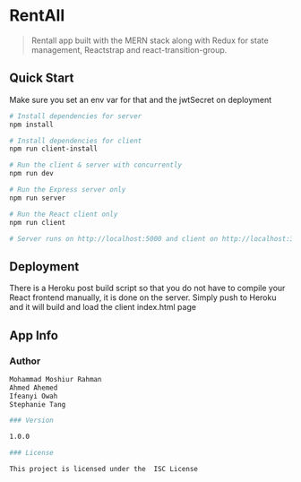 # RentAll

> Rentall app built with the MERN stack along with Redux for state management, Reactstrap and react-transition-group.

## Quick Start

Make sure you set an env var for that and the jwtSecret on deployment

```bash
# Install dependencies for server
npm install

# Install dependencies for client
npm run client-install

# Run the client & server with concurrently
npm run dev

# Run the Express server only
npm run server

# Run the React client only
npm run client

# Server runs on http://localhost:5000 and client on http://localhost:3000
```

## Deployment

There is a Heroku post build script so that you do not have to compile your React frontend manually, it is done on the server. Simply push to Heroku and it will build and load the client index.html page

## App Info

### Author
```bash
Mohammad Moshiur Rahman
Ahmed Ahemed
Ifeanyi Owah
Stephanie Tang

### Version

1.0.0

### License

This project is licensed under the  ISC License
